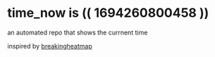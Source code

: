 # time_now is (( 1694260800458 ))

an automated repo that shows the currnent time

inspired by [breakingheatmap](https://github.com/breakingheatmap/breakingheatmap)